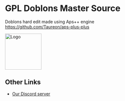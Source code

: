 # GPL Doblons Master Source
Doblons hard edit made using Aps++ engine https://github.com/Taureon/aps-plus-plus

<img alt="Logo" src="https://doblons.lol/img_rounded2.png" width="120" />

## Other Links
- [Our Discord server]([https://discord.gg/kvCAZfUCjy](https://discord.gg/h84sANbJgK))
